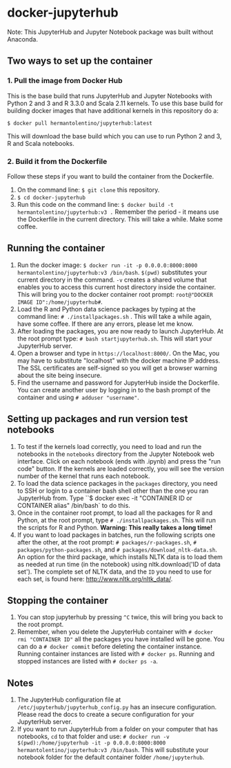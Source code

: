 # docker-jupyterhub

Note: This JupyterHub and Jupyter Notebook package was built without Anaconda.

## Two ways to set up the container

### 1. Pull the image from Docker Hub
This is the base build that runs JupyterHub and Jupyter Notebooks with Python 2 and 3 and R 3.3.0 and Scala 2.11 kernels. To use this base build for building docker images that have additional kernels in this repository do a:

```
$ docker pull hermantolentino/jupyterhub:latest
```

This will download the base build which you can use to run Python 2 and 3, R and Scala notebooks.

### 2. Build it from the Dockerfile

Follow these steps if you want to build the container from the Dockerfile.

1. On the command line: `$ git clone` this repository.
2. `$ cd docker-jupyterhub`
3. Run this code on the command line: `$ docker build -t hermantolentino/jupyterhub:v3 .` Remember the period - it means use the Dockerfile in the current directory. This will take a while. Make some coffee.

## Running the container

1. Run the docker image: `$ docker run -it -p 0.0.0.0:8000:8000 hermantolentino/jupyterhub:v3 /bin/bash`. `$(pwd)` substitutes your current directory in the command. `-v` creates a shared volume that enables you to access this current host directory inside the container. This will bring you to the docker container root prompt: `root@"DOCKER IMAGE ID":/home/jupyterhub#`.
2. Load the R and Python data science packages by typing at the command line: `# ./installpackages.sh` . This will take a while again, have some coffee. If there are any errors, please let me know.
3. After loading the packages, you are now ready to launch JupyterHub. At the root prompt type: `# bash startjupyterhub.sh`. This will start your JupyterHub server.
4. Open a browser and type in `https://localhost:8000/`. On the Mac, you may have to substitute "localhost" with the docker machine IP address. The SSL certificates are self-signed so you will get a browser warning about the site being insecure.
5. Find the username and password for JupyterHub inside the Dockerfile. You can create another user by logging in to the bash prompt of the container and using `# adduser "username"`.

## Setting up packages and run version test notebooks
1. To test if the kernels load correctly, you need to load and run the notebooks in the `notebooks` directory from the Jupyter Notebook web interface. Click on each notebook (ends with .ipynb) and press the "run code" button. If the kernels are loaded correctly, you will see the version number of the kernel that runs each notebook.
2. To load the data science packages in the `packages` directory, you need to SSH or login to a container bash shell other than the one you ran JupyterHub from. Type ``$ docker exec -it "CONTAINER ID or CONTAINER alias" /bin/bash` to do this.
3. Once in the container root prompt, to load all the packages for R and Python, at the root prompt, type `# ./installpackages.sh`. This will run the scripts for R and Python. **Warning: This really takes a long time!**
4. If you want to load packages in batches, run the following scripts one after the other, at the root prompt: `# packages/r-packages.sh`, `# packages/python-packages.sh`, and `# packages/download_nltk-data.sh`. An option for the third package, which installs NLTK data is to load them as needed at run time (in the notebook) using nltk.download('ID of data set'). The complete set of NLTK data, and the `ID` you need to use for each set, is found here: http://www.nltk.org/nltk_data/.

## Stopping the container

1. You can stop jupyterhub by pressing `^C` twice, this will bring you back to the root prompt.
2. Remember, when you delete the JupyterHub container with `# docker rmi "CONTAINER ID"` all the packages you have installed will be gone. You can do a `# docker commit` before deleting the container instance. Running container instances are listed with `# docker ps`. Running and stopped instances are listed with `# docker ps -a`.

## Notes

1. The JupyterHub configuration file at `/etc/jupyterhub/jupyterhub_config.py` has an insecure configuration. Please read the docs to create a secure configuration for your JupyterHub server.
2. If you want to run JupyterHub from a folder on your computer that has notebooks, ` cd ` to that folder and use: `# docker run -v $(pwd):/home/jupyterhub -it -p 0.0.0.0:8000:8000 hermantolentino/jupyterhub:v3 /bin/bash`. This will substitute your notebook folder for the default container folder `/home/jupyterhub`.
